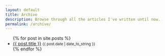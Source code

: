 ```yaml
---
layout: default
title: Archive
description: Browse through all the articles I've written until now.
permalink: /archive/
---
```


<ul>
  {% for post in site.posts %}
    <li>
      <a href="{{ post.url }}">{{ post.title }}</a> 
      <time datetime="{{ post.date }}">
        <small>{{ post.date | date_to_string }}</small>
      </time>
    </li>
  {% endfor %}
</ul>